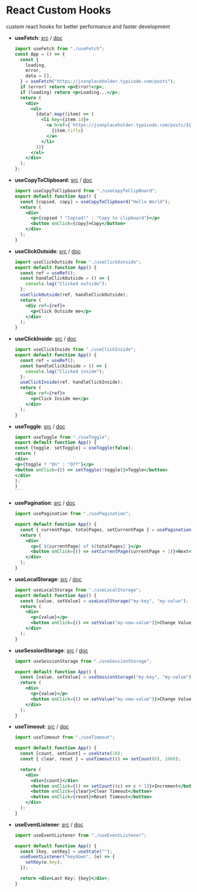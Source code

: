 # React Custom Hooks

custom react hooks for better performance and faster development

- **useFetch**:
  [src](https://github.com/oreste-abizera/react-custom-hooks/blob/main/src/hooks/useFetch/useFetch.jsx)
  /
  [doc](https://github.com/oreste-abizera/react-custom-hooks/blob/main/docs/useFetch.md)

  ```jsx
  import useFetch from "./useFetch";
  const App = () => {
    const {
      loading,
      error,
      data = [],
    } = useFetch("https://jsonplaceholder.typicode.com/posts");
    if (error) return <p>Error!</p>;
    if (loading) return <p>Loading...</p>;
    return (
      <div>
        <ul>
          {data?.map((item) => (
            <li key={item.id}>
              <a href={`https://jsonplaceholder.typicode.com/posts/${item.id}`}>
                {item.title}
              </a>
            </li>
          ))}
        </ul>
      </div>
    );
  };
  ```

- **useCopyToClipboard**:
  [src](https://github.com/oreste-abizera/react-custom-hooks/blob/main/src/hooks/useCopyToClipboard/useCopyToClipboard.jsx) / [doc](https://github.com/oreste-abizera/react-custom-hooks/blob/main/docs/useCopyToClipboard.md)

  ```jsx
  import useCopyToClipboard from "./useCopyToClipBoard";
  export default function App() {
    const [copied, copy] = useCopyToClipboard("Hello World");
    return (
      <div>
        <p>{copied ? "Copied!" : "Copy to clipboard"}</p>
        <button onClick={copy}>Copy</button>
      </div>
    );
  }
  ```

- **useClickOutside**:
  [src](https://github.com/oreste-abizera/react-custom-hooks/blob/main/src/hooks/useClickOutside/useClickOutside.jsx) / [doc](https://github.com/oreste-abizera/react-custom-hooks/blob/main/docs/useClickOutside.md)

  ```jsx
  import useClickOutside from "./useClickOutside";
  export default function App() {
    const ref = useRef();
    const handleClickOutside = () => {
      console.log("Clicked outside");
    };
    useClickOutside(ref, handleClickOutside);
    return (
      <div ref={ref}>
        <p>Click Outside me</p>
      </div>
    );
  }
  ```

- **useClickInside**:
  [src](https://github.com/oreste-abizera/react-custom-hooks/blob/main/src/hooks/useClickInside/useClickInside.jsx) / [doc](https://github.com/oreste-abizera/react-custom-hooks/blob/main/docs/useClickInside.md)

  ```jsx
  import useClickInside from "./useClickInside";
  export default function App() {
    const ref = useRef();
    const handleClickInside = () => {
      console.log("Clicked inside");
    };
    useClickInside(ref, handleClickInside);
    return (
      <div ref={ref}>
        <p>Click Inside me</p>
      </div>
    );
  }
  ```

- **useToggle**:
  [src](https://github.com/oreste-abizera/react-custom-hooks/blob/main/src/hooks/useToggle/useToggle.jsx) / [doc](https://github.com/oreste-abizera/react-custom-hooks/blob/main/docs/useToggle.md)

  ````jsx
  import useToggle from "./useToggle";
  export default function App() {
  const [toggle, setToggle] = useToggle(false);
  return (
  <div>
  <p>{toggle ? "On" : "Off"}</p>
  <button onClick={() => setToggle(!toggle)}>Toggle</button>
  </div>
  );
  }
  ```

  ````

- **usePagination**:
  [src](https://github.com/oreste-abizera/react-custom-hooks/blob/main/src/hooks/usePagination/usePagination.jsx) / [doc](https://github.com/oreste-abizera/react-custom-hooks/blob/main/docs/usePagination.md)

  ```jsx
  import usePagination from "./usePagination";

  export default function App() {
    const { currentPage, totalPages, setCurrentPage } = usePagination(1, 10);
    return (
      <div>
        <p>{`${currentPage} of ${totalPages}`}</p>
        <button onClick={() => setCurrentPage(currentPage + 1)}>Next</button>
      </div>
    );
  }
  ```

- **useLocalStorage**:
  [src](https://github.com/oreste-abizera/react-custom-hooks/blob/main/src/hooks/useLocalStorage/useLocalStorage.jsx) / [doc](https://github.com/oreste-abizera/react-custom-hooks/blob/main/docs/useLocalStorage.md)

  ```jsx
  import useLocalStorage from "./useLocalStorage";
  export default function App() {
    const [value, setValue] = useLocalStorage("my-key", "my-value");
    return (
      <div>
        <p>{value}</p>
        <button onClick={() => setValue("my-new-value")}>Change Value</button>
      </div>
    );
  }
  ```

- **useSessionStorage**:
  [src](https://github.com/oreste-abizera/react-custom-hooks/blob/main/src/hooks/useSessionStorage/useSessionStorage.jsx) / [doc](https://github.com/oreste-abizera/react-custom-hooks/blob/main/docs/useSessionStorage.md)

  ```jsx
  import useSessionStorage from "./useSessionStorage";

  export default function App() {
    const [value, setValue] = useSessionStorage("my-key", "my-value");
    return (
      <div>
        <p>{value}</p>
        <button onClick={() => setValue("my-new-value")}>Change Value</button>
      </div>
    );
  }
  ```

- **useTimeout**:
  [src](https://github.com/oreste-abizera/react-custom-hooks/blob/main/src/hooks/useTimeout/useTimeout.jsx) / [doc](https://github.com/oreste-abizera/react-custom-hooks/blob/main/docs/useTimeout.md)

  ```jsx
  import useTimeout from "./useTimeout";

  export default function App() {
    const [count, setCount] = useState(10);
    const { clear, reset } = useTimeout(() => setCount(0), 1000);

    return (
      <div>
        <div>{count}</div>
        <button onClick={() => setCount((c) => c + 1)}>Increment</button>
        <button onClick={clear}>Clear Timeout</button>
        <button onClick={reset}>Reset Timeout</button>
      </div>
    );
  }
  ```

- **useEventListener**:
  [src](https://github.com/oreste-abizera/react-custom-hooks/blob/main/src/hooks/useEventListener/useEventListener.jsx) / [doc](https://github.com/oreste-abizera/react-custom-hooks/blob/main/docs/useEventListener.md)

  ```jsx
  import useEventListener from "./useEventListener";

  export default function App() {
    const [key, setKey] = useState("");
    useEventListener("keydown", (e) => {
      setKey(e.key);
    });

    return <div>Last Key: {key}</div>;
  }
  ```
